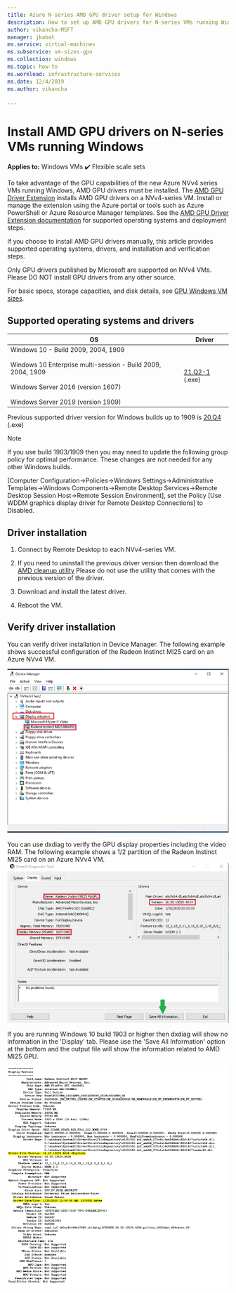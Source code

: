 ```yaml
---
title: Azure N-series AMD GPU driver setup for Windows 
description: How to set up AMD GPU drivers for N-series VMs running Windows Server or Windows in Azure
author: vikancha-MSFT
manager: jkabat
ms.service: virtual-machines
ms.subservice: vm-sizes-gpu
ms.collection: windows
ms.topic: how-to
ms.workload: infrastructure-services
ms.date: 12/4/2019
ms.author: vikancha

---
```


# Install AMD GPU drivers on N-series VMs running Windows

**Applies to:** Windows VMs :heavy_check_mark: Flexible scale sets 

To take advantage of the GPU capabilities of the new Azure NVv4 series VMs running Windows, AMD GPU drivers must be installed. The [AMD GPU Driver Extension](../extensions/hpccompute-amd-gpu-windows.md) installs AMD GPU drivers on a NVv4-series VM. Install or manage the extension using the Azure portal or tools such as Azure PowerShell or Azure Resource Manager templates. See the [AMD GPU Driver Extension documentation](../extensions/hpccompute-amd-gpu-windows.md) for supported operating systems and deployment steps.

If you choose to install AMD GPU drivers manually, this article provides supported operating systems, drivers, and installation and verification steps.

Only GPU drivers published by Microsoft are supported on NVv4 VMs. Please DO NOT install GPU drivers from any other source.

For basic specs, storage capacities, and disk details, see [GPU Windows VM sizes](../sizes-gpu.md?toc=/azure/virtual-machines/windows/toc.json).



## Supported operating systems and drivers

| OS | Driver |
| -------- |------------- |
| Windows 10 - Build 2009, 2004, 1909 <br/><br/>Windows 10 Enterprise multi-session - Build 2009, 2004, 1909 <br/><br/>Windows Server 2016 (version 1607)<br/><br/>Windows Server 2019 (version 1909) | [21.Q2-1](https://download.microsoft.com/download/4/e/a/4ea28d3f-28e2-4eaa-8ef2-4f7d32882a0b/AMD-Azure-NVv4-Driver-21Q2-1.exe) (.exe) |

Previous supported driver version for Windows builds up to 1909 is [20.Q4](https://download.microsoft.com/download/f/1/6/f16e6275-a718-40cd-a366-9382739ebd39/AMD-Azure-NVv4-Driver-20Q4.exe) (.exe)

 > [!NOTE]
   >  If you use build 1903/1909 then you may need to update the following group policy for optimal performance. These changes are not needed for any other Windows builds.
   >  
   >  [Computer Configuration->Policies->Windows Settings->Administrative Templates->Windows Components->Remote Desktop Services->Remote Desktop Session Host->Remote Session    Environment], set the Policy [Use WDDM graphics display driver for Remote Desktop Connections] to Disabled.
   >  

 
## Driver installation

1. Connect by Remote Desktop to each NVv4-series VM.

2. If you need to uninstall the previous driver version then download the [AMD cleanup utility](https://download.microsoft.com/download/4/f/1/4f19b714-9304-410f-9c64-826404e07857/AMDCleanupUtilityni.exe) Please do not use the utility that comes with the previous version of the driver.

3. Download and install the latest driver.

4. Reboot the VM.

## Verify driver installation

You can verify driver installation in Device Manager. The following example shows successful configuration of the Radeon Instinct MI25 card on an Azure NVv4 VM.
<br />

![Screenshot that shows successful configuration of the Radeon Instinct MI25 card on an Azure NVv4 VM.](./media/n-series-amd-driver-setup/device-manager.png)

You can use dxdiag to verify the GPU display properties including the video RAM. The following example shows a 1/2 partition of the Radeon Instinct MI25 card on an Azure NVv4 VM.
<br />
![Screenshot that shows a 1/2 partition of the Radeon Instinct MI25 card on an Azure NVv4 VM.](./media/n-series-amd-driver-setup/dxdiag-output-new.png)

If you are running Windows 10 build 1903 or higher then dxdiag will show no information in the 'Display' tab. Please use the 'Save All Information' option at the bottom and the output file will show the information related to AMD MI25 GPU.

![GPU driver properties](./media/n-series-amd-driver-setup/dxdiag-details.png)
